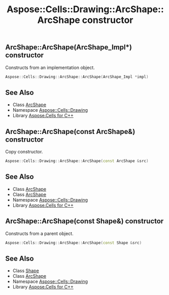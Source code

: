 ﻿---
title: Aspose::Cells::Drawing::ArcShape::ArcShape constructor
linktitle: ArcShape
second_title: Aspose.Cells for C++ API Reference
description: 'Aspose::Cells::Drawing::ArcShape::ArcShape constructor. Constructs from an implementation object in C++.'
type: docs
weight: 100
url: /cpp/aspose.cells.drawing/arcshape/arcshape/
---
## ArcShape::ArcShape(ArcShape_Impl*) constructor


Constructs from an implementation object.

```cpp
Aspose::Cells::Drawing::ArcShape::ArcShape(ArcShape_Impl *impl)
```

## See Also

* Class [ArcShape](../)
* Namespace [Aspose::Cells::Drawing](../../)
* Library [Aspose.Cells for C++](../../../)
## ArcShape::ArcShape(const ArcShape\&) constructor


Copy constructor.

```cpp
Aspose::Cells::Drawing::ArcShape::ArcShape(const ArcShape &src)
```

## See Also

* Class [ArcShape](../)
* Class [ArcShape](../)
* Namespace [Aspose::Cells::Drawing](../../)
* Library [Aspose.Cells for C++](../../../)
## ArcShape::ArcShape(const Shape\&) constructor


Constructs from a parent object.

```cpp
Aspose::Cells::Drawing::ArcShape::ArcShape(const Shape &src)
```

## See Also

* Class [Shape](../../shape/)
* Class [ArcShape](../)
* Namespace [Aspose::Cells::Drawing](../../)
* Library [Aspose.Cells for C++](../../../)
